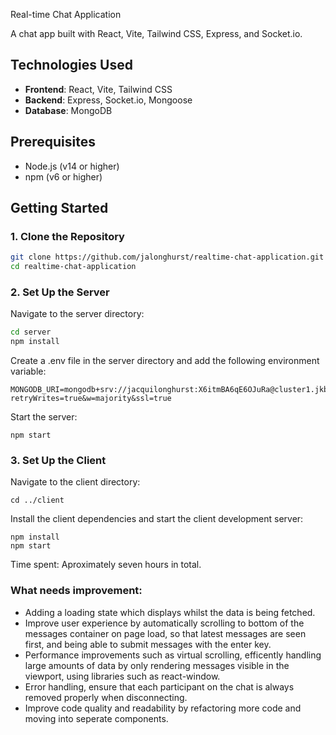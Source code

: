 Real-time Chat Application

A chat app built with React, Vite, Tailwind CSS, Express, and Socket.io.

## Technologies Used

- **Frontend**: React, Vite, Tailwind CSS
- **Backend**: Express, Socket.io, Mongoose
- **Database**: MongoDB

## Prerequisites

- Node.js (v14 or higher)
- npm (v6 or higher)

## Getting Started

### 1. Clone the Repository

```sh
git clone https://github.com/jalonghurst/realtime-chat-application.git
cd realtime-chat-application
```
### 2. Set Up the Server
Navigate to the server directory:
```sh
cd server
npm install
```
Create a .env file in the server directory and add the following environment variable:
```
MONGODB_URI=mongodb+srv://jacquilonghurst:X6itmBA6qE6OJuRa@cluster1.jkbif.mongodb.net/chatroom?retryWrites=true&w=majority&ssl=true
```
Start the server:
```
npm start
```

### 3. Set Up the Client
Navigate to the client directory:
```
cd ../client
```
Install the client dependencies and start the client development server:
```
npm install
npm start
```

Time spent: Aproximately seven hours in total. 

### What needs improvement:
- Adding a loading state which displays whilst the data is being fetched.
- Improve user experience by automatically scrolling to bottom of the messages container on page load, so that latest messages are seen first, and being able to submit messages with the enter key.
- Performance improvements such as virtual scrolling, efficently handling large amounts of data by only rendering messages visible in the viewport, using libraries such as react-window.
- Error handling, ensure that each participant on the chat is always removed properly when disconnecting.
- Improve code quality and readability by refactoring more code and moving into seperate components.
  
